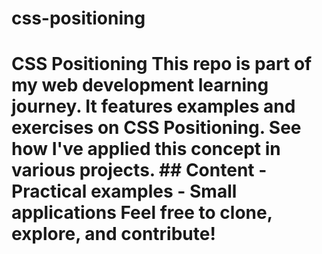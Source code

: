 # css-positioning
# CSS Positioning  This repo is part of my web development learning journey. It features examples and exercises on CSS Positioning.   See how I've applied this concept in various projects.  ## Content - Practical examples - Small applications  Feel free to clone, explore, and contribute!

